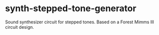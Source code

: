 # synth-stepped-tone-generator
Sound synthesizer circuit for stepped tones. Based on a Forest Mimms III circuit design.
